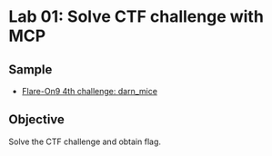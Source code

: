 # Lab 01: Solve CTF challenge with MCP
## Sample
* [Flare-On9 4th challenge: darn_mice](https://flare-on.com/files/Flare-On9_Challenges.zip)

## Objective
Solve the CTF challenge and obtain flag.

